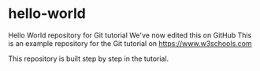 # hello-world
Hello World repository for Git tutorial
We've now edited this on GitHub
This is an example repository for the Git tutorial on https://www.w3schools.com

This repository is built step by step in the tutorial.
